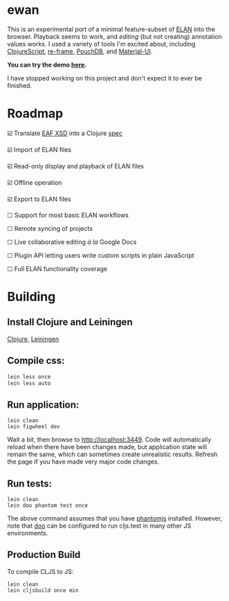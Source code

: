 # ewan

This is an experimental port of a minimal feature-subset of [ELAN](https://tla.mpi.nl/tools/tla-tools/elan/) into the browser. Playback seems to work, and _editing_ (but not creating) annotation values works. I used a variety of tools I'm excited about, including [ClojureScript](https://clojurescript.org/),  [re-frame](https://github.com/Day8/re-frame), [PouchDB](https://pouchdb.com/), and [Material-UI](http://www.material-ui.com/).

**You can try the demo [here](https://lgessler.com/ewan/).**

I have stopped working on this project and don't expect it to ever be finished.

# Roadmap

☑️ Translate [EAF XSD](http://www.mpi.nl/tools/elan/EAFv3.0.xsd) into a Clojure [spec](https://clojure.org/guides/spec)

☑️ Import of ELAN files

☑️ Read-only display and playback of ELAN files

☑️ Offline operation

☑️ Export to ELAN files

☐ Support for most basic ELAN workflows

☐ Remote syncing of projects

☐ Live collaborative editing *à la* Google Docs

☐ Plugin API letting users write custom scripts in plain JavaScript

☐ Full ELAN functionality coverage

# Building

## Install Clojure and Leiningen

[Clojure](https://clojure.org/guides/getting_started#_clojure_installer_and_cli_tools), [Leiningen](https://github.com/technomancy/leiningen)

## Compile css:

```sh
lein less once 
lein less auto
```

## Run application:

```
lein clean
lein figwheel dev
```

Wait a bit, then browse to [http://localhost:3449](http://localhost:3449). Code will automatically reload when there have been changes made, but application state will remain the same, which can sometimes create unrealistic results. Refresh the page if you have made very major code changes.

## Run tests:

```
lein clean
lein doo phantom test once
```

The above command assumes that you have [phantomjs](https://www.npmjs.com/package/phantomjs) installed. However, note that [doo](https://github.com/bensu/doo) can be configured to run cljs.test in many other JS environments.

## Production Build

To compile CLJS to JS:

```
lein clean
lein cljsbuild once min
```
